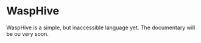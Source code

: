 # WaspHive
WaspHive is a simple, but inaccessible language yet. The documentary will be ou very soon.
